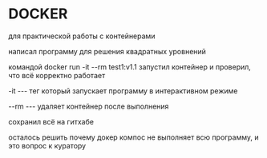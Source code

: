 # DOCKER


для практической работы с контейнерами

написал программу для решения квадратных уровнений

командой docker run -it --rm test1:v1.1 запустил контейнер и проверил, что всё корректно работает 

-it  ---   тег который запускает программу в интерактивном режиме

--rm  ---  удаляет контейнер после выполнения

сохранил всё на гитхабе

осталось решить почему докер компос не выполняет всю программу, и это вопрос к куратору

